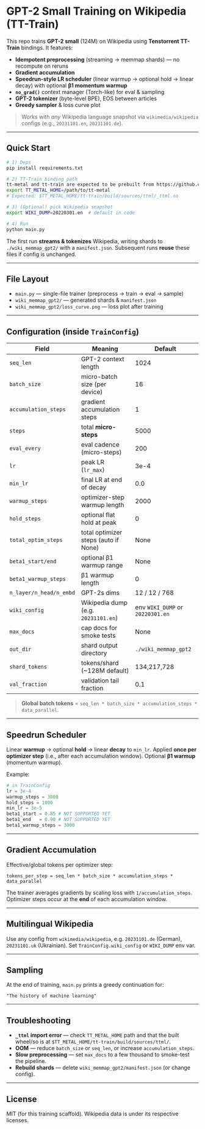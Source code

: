 # GPT-2 Small Training on Wikipedia (TT-Train)

This repo trains **GPT-2 small** (124M) on Wikipedia using **Tenstorrent TT-Train** bindings. It features:

- **Idempotent preprocessing** (streaming → memmap shards) — no recompute on reruns
- **Gradient accumulation**
- **Speedrun-style LR scheduler** (linear warmup → optional hold → linear decay) with optional **β1 momentum warmup**
- **`no_grad()`** context manager (Torch-like) for eval & sampling
- **GPT-2 tokenizer** (byte-level BPE), EOS between articles
- **Greedy sampler** & loss curve plot

> Works with *any* Wikipedia language snapshot via `wikimedia/wikipedia` configs (e.g., `20231101.en`, `20231101.de`).

---

## Quick Start

```bash
# 1) Deps
pip install requirements.txt

# 2) TT-Train binding path
tt-metal and tt-train are expected to be prebuilt from https://github.com/tenstorrent/ttml/
export TT_METAL_HOME=/path/to/tt-metal
# Expected: $TT_METAL_HOME/tt-train/build/sources/ttml/_ttml.so

# 3) (Optional) pick Wikipedia snapshot
export WIKI_DUMP=20220301.en  # default in code

# 4) Run
python main.py
```

The first run **streams & tokenizes** Wikipedia, writing shards to `./wiki_memmap_gpt2/` with a `manifest.json`. Subsequent runs **reuse** these files if config is unchanged.

---

## File Layout

- `main.py` — single-file trainer (preprocess → train → eval → sample)
- `wiki_memmap_gpt2/` — generated shards & `manifest.json`
- `wiki_memmap_gpt2/loss_curve.png` — loss plot after training

---

## Configuration (inside `TrainConfig`)

| Field | Meaning | Default |
|---|---|---|
| `seq_len` | GPT-2 context length | 1024 |
| `batch_size` | micro-batch size (per device) | 16 |
| `accumulation_steps` | gradient accumulation steps | 1 |
| `steps` | total **micro-steps** | 5000 |
| `eval_every` | eval cadence (micro-steps) | 200 |
| `lr` | peak LR (`lr_max`) | 3e-4 |
| `min_lr` | final LR at end of decay | 0.0 |
| `warmup_steps` | optimizer-step warmup length | 2000 |
| `hold_steps` | optional flat hold at peak | 0 |
| `total_optim_steps` | total optimizer steps (auto if None) | None |
| `beta1_start/end` | optional β1 warmup range | None |
| `beta1_warmup_steps` | β1 warmup length | 0 |
| `n_layer/n_head/n_embd` | GPT-2s dims | 12 / 12 / 768 |
| `wiki_config` | Wikipedia dump (e.g. `20231101.en`) | env `WIKI_DUMP` or `20220301.en` |
| `max_docs` | cap docs for smoke tests | None |
| `out_dir` | shard output directory | `./wiki_memmap_gpt2` |
| `shard_tokens` | tokens/shard (~128M default) | 134,217,728 |
| `val_fraction` | validation tail fraction | 0.1 |

> **Global batch tokens** = `seq_len * batch_size * accumulation_steps * data_parallel`.

---

## Speedrun Scheduler

Linear **warmup** → optional **hold** → linear **decay** to `min_lr`. Applied **once per optimizer step** (i.e., after each accumulation window). Optional **β1 warmup** (momentum warmup).

Example:

```python
# in TrainConfig
lr = 3e-4
warmup_steps = 3000
hold_steps = 1000
min_lr = 3e-5
beta1_start = 0.85 # NOT SUPPORTED YET
beta1_end   = 0.90 # NOT SUPPORTED YET
beta1_warmup_steps = 3000
```

---

## Gradient Accumulation

Effective/global tokens per optimizer step:
```
tokens_per_step = seq_len * batch_size * accumulation_steps * data_parallel
```
The trainer averages gradients by scaling loss with `1/accumulation_steps`. Optimizer steps occur at the **end** of each accumulation window.

---

## Multilingual Wikipedia

Use any config from `wikimedia/wikipedia`, e.g. `20231101.de` (German), `20231101.uk` (Ukrainian). Set `TrainConfig.wiki_config` or `WIKI_DUMP` env var.

---

## Sampling

At the end of training, `main.py` prints a greedy continuation for:
```
"The history of machine learning"
```

---

## Troubleshooting

- **`_ttml` import error** — check `TT_METAL_HOME` path and that the built wheel/so is at `$TT_METAL_HOME/tt-train/build/sources/ttml/`.
- **OOM** — reduce `batch_size` or `seq_len`, or increase `accumulation_steps`.
- **Slow preprocessing** — set `max_docs` to a few thousand to smoke-test the pipeline.
- **Rebuild shards** — delete `wiki_memmap_gpt2/manifest.json` (or change config).

---

## License

MIT (for this training scaffold). Wikipedia data is under its respective licenses.

